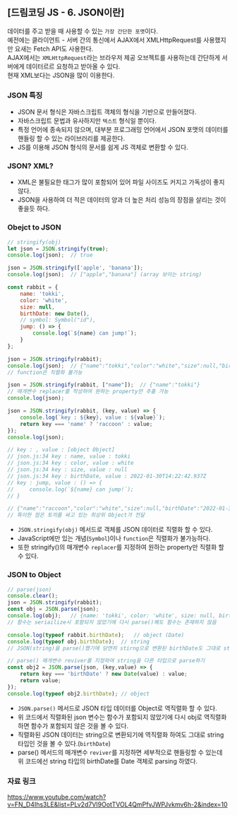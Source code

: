 ## [드림코딩 JS - 6. JSON이란]
데이터를 주고 받을 때 사용할 수 있는 `가장 간단한 포맷`이다.   
예전에는 클라이언트 - 서버 간의 통신에서 AJAX에서 XMLHttpRequest를 사용했지만 요새는 Fetch API도 사용한다.    
AJAX에서는 `XMLHttpRequest`라는 브라우저 제공 오브젝트를 사용하는데 간단하게 서버에게 데이터르르 요청하고 받아올 수 있다.   
현재 XML보다는 JSON을 많이 이용한다.

### JSON 특징
- JSON 문서 형식은 자바스크립트 객체의 형식을 기반으로 만들어졌다.
- 자바스크립트 문법과 유사하지만 `텍스트` 형식일 뿐이다.
- 특정 언어에 종속되지 않으며, 대부분 프로그래밍 언어에서 JSON 포맷의 데이터를 핸들링 할 수 있는 라이브러리를 제공한다.
- JS를 이용해 JSON 형식의 문서를 쉽게 JS 객체로 변환할 수 있다.

### JSON? XML?
- XML은 불필요한 태그가 많이 포함되어 있어 파일 사이즈도 커지고 가독성이 좋지 않다.
- JSON을 사용하여 더 적은 데이터의 양과 더 높은 처리 성능의 장점을 살리는 것이 좋을듯 하다.

### Obejct to JSON
```js
// stringify(obj)
let json = JSON.stringify(true);
console.log(json);  // true

json = JSON.stringify(['apple', 'banana']);
console.log(json);  // ["apple","banana"] (array 보이는 string)

const rabbit = {
    name: 'tokki',
    color: 'white',
    size: null,
    birthDate: new Date(),
    // symbol: Symbol("id"),
    jump: () => {
        console.log(`${name} can jump!`);
    }
};

json = JSON.stringify(rabbit);  
console.log(json);  // {"name":"tokki","color":"white","size":null,"birthDate":"2022-01-30T14:17:04.957Z"}
// function은 직렬화 불가능

json = JSON.stringify(rabbit, ["name"]);  // {"name":"tokki"}
// 매개변수 replacer를 작성하여 원하는 property만 추출 가능
console.log(json);

json = JSON.stringify(rabbit, (key, value) => {
    console.log(`key : ${key}, value : ${value}`);
    return key === 'name' ? 'raccoon' : value;
}); 
console.log(json);

// key : , value : [object Object]
// json.js:34 key : name, value : tokki
// json.js:34 key : color, value : white
// json.js:34 key : size, value : null
// json.js:34 key : birthDate, value : 2022-01-30T14:22:42.937Z
// key : jump, value : () => {
//     console.log(`${name} can jump!`);
// }

// {"name":"raccoon","color":"white","size":null,"birthDate":"2022-01-30T14:25:08.710Z"}
// 특이한 점은 토끼를 싸고 있는 최상위 Object가 전달
```
- `JSON.stringify(obj)` 메서드로 객체를 JSON 데이터로 직렬화 할 수 있다.
- JavaScript에만 있는 개념(`Symbol`)이나 `function`은 직렬화가 불가능하다.
- 또한 stringify()의 매개변수 `replacer`를 지정하여 원하는 property만 직렬화 할 수 있다.

### JSON to Object
```js
// parse(json)
console.clear();
json = JSON.stringify(rabbit);
const obj = JSON.parse(json);
console.log(obj);   // {name: 'tokki', color: 'white', size: null, birthDate: '2022-01-30T14:26:35.633Z'}
// 함수는 seriailize시 포함되지 않았기에 다시 parse()해도 함수는 존재하지 않음

console.log(typeof rabbit.birthDate);   // object (Date)
console.log(typeof obj.birthDate);  // string
// JSON(string)을 parse()했기에 당연히 stirng으로 변환된 birthDate도 그대로 string으로 역직렬화된다

// parse() 매개변수 reviver를 지정하여 string을 다른 타입으로 parse하기 
const obj2 = JSON.parse(json, (key,value) => {
    return key === 'birthDate' ? new Date(value) : value;
    return value;
});
console.log(typeof obj2.birthDate); // object
```
- `JSON.parse()` 메서드로 JSON 타입 데이터를 Object로 역직렬화 할 수 있다.
- 위 코드에서 직렬화된 json 변수는 함수가 포함되지 않았기에 다시 obj로 역직렬화하면 함수가 포함되지 않은 것을 볼 수 있다.
- 직렬화된 JSON 데이터는 string으로 변환되기에 역직렬화 하여도 그대로 string 타입인 것을 볼 수 있다.(`birthDate`)
- parse() 메서드의 매개변수 `reviver`를 지정하면 세부적으로 핸들링할 수 있는데 위 코드에선 string 타입의 birthDate를 Date 객체로 parsing 하였다.

### 자료 링크
https://www.youtube.com/watch?v=FN_D4Ihs3LE&list=PLv2d7VI9OotTVOL4QmPfvJWPJvkmv6h-2&index=10
